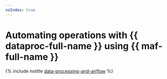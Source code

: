 ```yaml
---
noIndex: true
---
```


# Automating operations with {{ dataproc-full-name }} using {{ maf-full-name }}

{% include notitle [data-processing-and-airflow](../../_tutorials/dataplatform/data-processing/data-processing-and-airflow.md) %}
